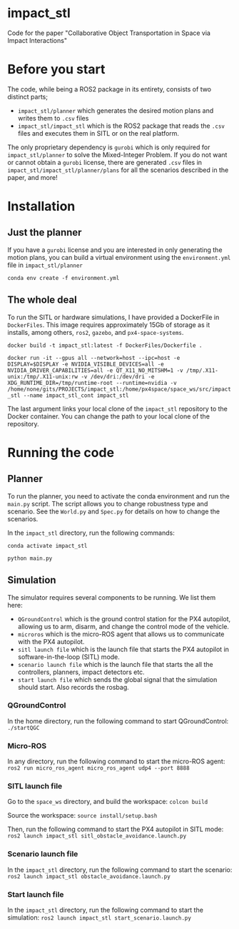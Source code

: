 # impact_stl
Code for the paper "Collaborative Object Transportation in Space via Impact Interactions"

# Before you start
The code, while being a ROS2 package in its entirety, consists of two distinct parts;
- `impact_stl/planner` which generates the desired motion plans and writes them to `.csv` files
- `impact_stl/impact_stl` which is the ROS2 package that reads the `.csv` files and executes them in SITL or on the real platform.

The only proprietary dependency is `gurobi` which is only required for `impact_stl/planner` to solve the Mixed-Integer Problem. If you do not want or cannot obtain a `gurobi` license, there are generated `.csv` files in `impact_stl/impact_stl/planner/plans` for all the scenarios described in the paper, and more!


# Installation
## Just the planner
If you have a `gurobi` license and you are interested in only generating the motion plans, you can build a virtual environment using the `environment.yml` file in `impact_stl/planner`

```conda env create -f environment.yml```


## The whole deal
To run the SITL or hardware simulations, I have provided a DockerFile in `DockerFiles`. This image requires approximately 15Gb of storage as it installs, among others, `ros2`, `gazebo`, and `px4-space-systems`.

```docker build -t impact_stl:latest -f DockerFiles/Dockerfile .```

```docker run -it --gpus all --network=host --ipc=host -e DISPLAY=$DISPLAY -e NVIDIA_VISIBLE_DEVICES=all -e NVIDIA_DRIVER_CAPABILITIES=all -e QT_X11_NO_MITSHM=1 -v /tmp/.X11-unix:/tmp/.X11-unix:rw -v /dev/dri:/dev/dri -e XDG_RUNTIME_DIR=/tmp/runtime-root --runtime=nvidia -v /home/none/gits/PROJECTS/impact_stl:/home/px4space/space_ws/src/impact_stl --name impact_stl_cont impact_stl```

The last argument links your local clone of the `impact_stl` repository to the Docker container. You can change the path to your local clone of the repository.

# Running the code
## Planner
To run the planner, you need to activate the conda environment and run the `main.py` script. 
The script allows you to change robustness type and scenario. See the `World.py` and `Spec.py` for details on how to change the scenarios. 

In the `impact_stl` directory, run the following commands:

```conda activate impact_stl```

```python main.py```

## Simulation
The simulator requires several components to be running. We list them here:
- `QGroundControl` which is the ground control station for the PX4 autopilot, allowing us to arm, disarm, and change the control mode of the vehicle.
- `microros` which is the micro-ROS agent that allows us to communicate with the PX4 autopilot.
- `sitl launch file` which is the launch file that starts the PX4 autopilot in software-in-the-loop (SITL) mode.
- `scenario launch file` which is the launch file that starts the all the controllers, planners, impact detectors etc.
- `start launch file` which sends the global signal that the simulation should start. Also records the rosbag.

### QGroundControl
In the home directory, run the following command to start QGroundControl:
```./startQGC```

### Micro-ROS
In any directory, run the following command to start the micro-ROS agent:
```ros2 run micro_ros_agent micro_ros_agent udp4 --port 8888```

### SITL launch file
Go to the `space_ws` directory, and build the workspace:
```colcon build```

Source the workspace:
```source install/setup.bash```

Then, run the following command to start the PX4 autopilot in SITL mode:
```ros2 launch impact_stl sitl_obstacle_avoidance.launch.py```

### Scenario launch file
In the `impact_stl` directory, run the following command to start the scenario:
```ros2 launch impact_stl obstacle_avoidance.launch.py```

### Start launch file
In the `impact_stl` directory, run the following command to start the simulation:
```ros2 launch impact_stl start_scenario.launch.py```